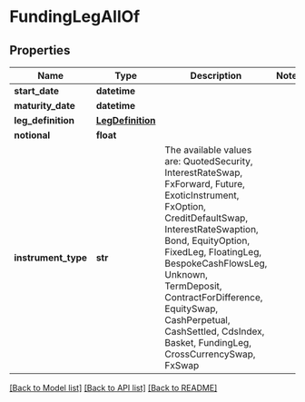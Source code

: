 # FundingLegAllOf

## Properties
Name | Type | Description | Notes
------------ | ------------- | ------------- | -------------
**start_date** | **datetime** |  | 
**maturity_date** | **datetime** |  | 
**leg_definition** | [**LegDefinition**](LegDefinition.md) |  | 
**notional** | **float** |  | 
**instrument_type** | **str** | The available values are: QuotedSecurity, InterestRateSwap, FxForward, Future, ExoticInstrument, FxOption, CreditDefaultSwap, InterestRateSwaption, Bond, EquityOption, FixedLeg, FloatingLeg, BespokeCashFlowsLeg, Unknown, TermDeposit, ContractForDifference, EquitySwap, CashPerpetual, CashSettled, CdsIndex, Basket, FundingLeg, CrossCurrencySwap, FxSwap | 

[[Back to Model list]](../README.md#documentation-for-models) [[Back to API list]](../README.md#documentation-for-api-endpoints) [[Back to README]](../README.md)



